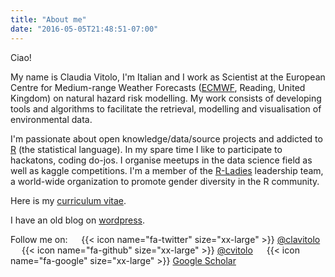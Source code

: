 ```yaml
---
title: "About me"
date: "2016-05-05T21:48:51-07:00"
---
```


Ciao!

My name is Claudia Vitolo, I'm Italian and I work as Scientist at the European Centre for Medium-range Weather Forecasts ([ECMWF](http://www.ecmwf.int/), Reading, United Kingdom) on natural hazard risk modelling. My work consists of developing tools and algorithms to facilitate the retrieval, modelling and visualisation of environmental data.

I'm passionate about open knowledge/data/source projects and addicted to [R](https://www.r-project.org/) (the statistical language). In my spare time I like to participate to hackatons, coding do-jos. I organise meetups in the data science field as well as kaggle competitions. I'm a member of the [R-Ladies](http://rladies.org/) leadership team, a world-wide organization to promote gender diversity in the R community.

Here is my [curriculum vitae](claudias-curriculum-vitae.pdf).

I have an old blog on [wordpress](https://aquaresearcher.wordpress.com/).


Follow me on: &emsp; {{< icon name="fa-twitter" size="xx-large" >}} [@clavitolo](https://twitter.com/clavitolo) &emsp; {{< icon name="fa-github" size="xx-large" >}} [@cvitolo](https://github.com/cvitolo) &emsp; {{< icon name="fa-google" size="xx-large" >}} [Google Scholar ](https://scholar.google.co.uk/citations?user=KWtQeE4AAAAJ&hl=en)